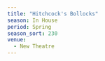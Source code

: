 ```yaml
---
title: "Hitchcock's Bollocks"
season: In House
period: Spring
season_sort: 230
venue:
  - New Theatre
---
```



